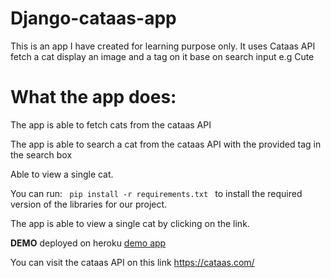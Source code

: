 # Django-cataas-app
This is an app I have created for learning purpose only. It uses Cataas API fetch a cat display an image and a tag on it base on search input e.g Cute

# What the app does:
The app is able to fetch cats from the cataas API

The app is able to search a cat from the cataas API with the provided tag in the search box


 Able to view a single cat.
 
 You can run:
 <code>
     pip install -r requirements.txt
 </code>
  to install the required version of the libraries for our project.

The app is able to view a single cat by clicking on the link.

<b>DEMO</b> deployed on heroku <a href="https://cataas.herokuapp.com/">demo app</a>

You can visit the cataas API on this link <a href="https://cataas.com/">https://cataas.com/</a>
